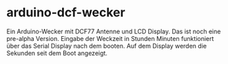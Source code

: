 arduino-dcf-wecker
==================

Ein Arduino-Wecker mit DCF77 Antenne und LCD Display. Das ist noch eine pre-alpha Version.
Eingabe der Weckzeit in Stunden Minuten funktioniert über das Serial Display nach dem booten.
Auf dem Display werden die Sekunden seit dem Boot angezeigt.
